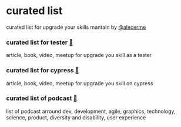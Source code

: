 # curated list
curated list for upgrade your skills mantain by [@alecerme](https://github.com/alecerme)

### curated list for tester [:link:](https://github.com/alecerme/curated_list/blob/main/testing.md)
article, book, video, meetup for upgrade you skill as a tester

### curated list for cypress [:link:](https://github.com/alecerme/curated_list/blob/main/cypress.md)
article, book, video, meetup for upgrade you skill on cypress

### curated list of podcast [:link:](https://github.com/alecerme/curated_list/blob/main/podcast.md)
list of podcast arround dev, development, agile, graphics, technology, science, product, diversity and disability, user experience
